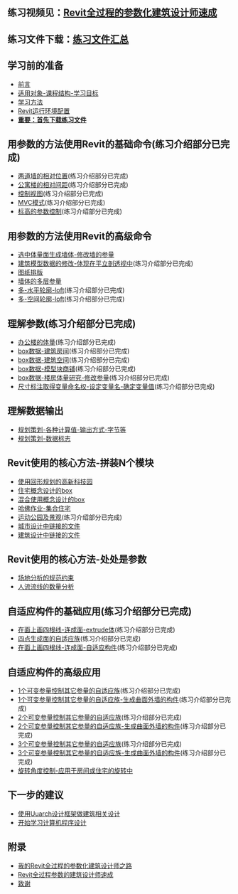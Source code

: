 ## 练习视频见：[Revit全过程的参数化建筑设计师速成](http://study.163.com/course/courseMain.htm?courseId=1443006)

## 练习文件下载：[练习文件汇总](http://pan.baidu.com/s/1sksRZCp) 

## 学习前的准备 
- [前言](/chapters/章1-学习前的准备/0-前言.md)
- [适用对象-课程结构-学习目标](/chapters/章1-学习前的准备/1.适用对象-课程结构-学习目标.md)
- [学习方法](/chapters/章1-学习前的准备/2-学习方法.md)
- [Revit运行环境配置](/chapters/章1-学习前的准备/3-Revit运行环境配置.md)
- **[重要：首先下载练习文件](/chapters/章1-学习前的准备/4.重要：首先下载练习文件.md)**

## 用参数的方法使用Revit的基础命令(练习介绍部分已完成)
- [两道墙的相对位置](/chapters/章2-用参数的方法使用Revit的基础命令/练习1-两道墙的相对位置.md)(练习介绍部分已完成)
- [公寓楼的相对间距](/chapters/章2-用参数的方法使用Revit的基础命令/练习2-公寓楼的相对间距.md)(练习介绍部分已完成)
- [控制视图](/chapters/章2-用参数的方法使用Revit的基础命令/练习3-控制视图.md)(练习介绍部分已完成)
- [MVC模式](/chapters/章2-用参数的方法使用Revit的基础命令/练习4-MVC模式.md)(练习介绍部分已完成)
- [标高的参数控制](/chapters/章2-用参数的方法使用Revit的基础命令/练习5-标高的参数控制.md)(练习介绍部分已完成)

## 用参数的方法使用Revit的高级命令
- [选中体量面生成墙体-修改墙的参量](chapters/章3-用参数的方法使用Revit的高级命令/练习1-选中体量面生成墙体-修改墙的参量.md)
- [建筑模型数据的修改-体现在平立剖透视中](/chapters/章3-用参数的方法使用Revit的高级命令/练习2-建筑模型数据的修改-体现在平立剖透视中.md)(练习介绍部分已完成)
- [图纸排版](/chapters/章3-用参数的方法使用Revit的高级命令/练习3-图纸排版.md)
- [墙体的多层参量](/chapters/章3-用参数的方法使用Revit的高级命令/练习4-墙体的多层参量.md)
- [多-水平轮廓-loft](/chapters/章3-用参数的方法使用Revit的高级命令/练习5-多-水平轮廓-loft.md)(练习介绍部分已完成)
- [多-空间轮廓-loft](/chapters/章3-用参数的方法使用Revit的高级命令/练习6-多-空间轮廓-loft.md)(练习介绍部分已完成)

## 理解参数(练习介绍部分已完成)
- [办公楼的体量](/chapters/章4-理解参数/练习1-办公楼的体量.md)(练习介绍部分已完成)
- [box数据-建筑房间](/chapters/章4-理解参数/练习2-box数据-建筑房间.md)(练习介绍部分已完成)
- [box数据-建筑空间](/chapters/章4-理解参数/练习3-box数据-建筑空间.md)(练习介绍部分已完成)
- [box数据-模型块商铺](/chapters/章4-理解参数/练习4-box数据-模型块商铺.md)(练习介绍部分已完成)
- [box数据-楼房体量研究-修改参量](/chapters/章4-理解参数/练习5-box数据-楼房体量研究-修改参量.md)(练习介绍部分已完成)
- [尺寸标注取得变量命名权-设定变量名-确定变量值](/chapters/章4-理解参数/练习6-尺寸标注取得变量命名权-设定变量名-确定变量值.md)(练习介绍部分已完成)

## 理解数据输出
- [规划策划-各种计算值-输出方式-字节等](/chapters/章5-理解数据输出/练习1-规划策划-各种计算值-输出方式-字节等.md)
- [规划策划-数据标志](/chapters/章5-理解数据输出/练习2-规划策划-数据标志.md)

## Revit使用的核心方法-拼装N个模块
- [使用回形规划的高新科技园](/chapters/章6-Revit使用的核心方法-拼装N个模块/练习1-使用回形规划的高新科技园.md)
- [住宅概念设计的box](/chapters/章6-Revit使用的核心方法-拼装N个模块/练习2-住宅概念设计的box.md)
- [混合使用概念设计的box](/chapters/章6-Revit使用的核心方法-拼装N个模块/练习3-混合使用概念设计的box.md)
- [哈佛作业-集合住宅](/chapters/章6-Revit使用的核心方法-拼装N个模块/练习4-哈佛作业-集合住宅.md)
- [运动公园及景观](/chapters/章6-Revit使用的核心方法-拼装N个模块/练习5-运动公园及景观.md)(练习介绍部分已完成)
- [城市设计中链接的文件](/chapters/章6-Revit使用的核心方法-拼装N个模块/练习6-城市设计中链接的文件.md)
- [建筑设计中链接的文件](/chapters/章6-Revit使用的核心方法-拼装N个模块/练习7-建筑设计中链接的文件.md)

## Revit使用的核心方法-处处是参数
- [场地分析的规范约束](/chapters/章7-Revit使用的核心方法-处处是参数/练习1-场地分析的规范约束.md)
- [人流流线的数量分析](/chapters/章7-Revit使用的核心方法-处处是参数/练习2-人流流线的数量分析.md)

## 自适应构件的基础应用(练习介绍部分已完成)
- [在面上画四根线-连成面-extrude体](/chapters/章8-自适应构件的基础应用/练习1-在面上画四根线-连成面-extrude体.md)(练习介绍部分已完成)
- [四点生成面的自适应族](/chapters/章8-自适应构件的基础应用/练习2-四点生成面的自适应族.md)(练习介绍部分已完成)
- [在面上画四根线-连成面-自适应构件](/chapters/章8-自适应构件的基础应用/练习3-在面上画四根线-连成面-自适应构件.md)(练习介绍部分已完成)

## 自适应构件的高级应用
- [1个可变参量控制其它参量的自适应族](/chapters/章9-自适应构件的高级应用/练习1-1个可变参量控制其它参量的自适应族.md)(练习介绍部分已完成)
- [1个可变参量控制其它参量的自适应族-生成曲面外墙的构件](/chapters/章9-自适应构件的高级应用/练习2-1个可变参量控制其它参量的自适应族-生成曲面外墙的构件.md)(练习介绍部分已完成)
- [2个可变参量控制其它参量的自适应族](/chapters/章9-自适应构件的高级应用/练习3-2个可变参量控制其它参量的自适应族.md)(练习介绍部分已完成)
- [2个可变参量控制其它参量的自适应族-生成曲面外墙的构件](/chapters/章9-自适应构件的高级应用/练习4-2个可变参量控制其它参量的自适应族-生成曲面外墙的构件.md)(练习介绍部分已完成)
- [3个可变参量控制其它参量的自适应族](/chapters/章9-自适应构件的高级应用/练习5-3个可变参量控制其它参量的自适应族.md)(练习介绍部分已完成)
- [3个可变参量控制其它参量的自适应族-生成曲面外墙的构件](/chapters/章9-自适应构件的高级应用/练习6-3个可变参量控制其它参量的自适应族-生成曲面外墙的构件.md)(练习介绍部分已完成)
- [旋转角度控制-应用于房间或住宅的旋转中](/chapters/章9-自适应构件的高级应用/练习7-旋转角度控制.md)

## 下一步的建议
- [使用Uuarch设计框架做建筑相关设计](/chapters/章10-下一步的学习建议/使用Uuarch设计框架做建筑相关设计.md)
- [开始学习计算机程序设计](/chapters/章10-下一步的学习建议/开始学习计算机程序设计.md)

## 附录
- [我的Revit全过程的参数化建筑设计师之路](/chapters/章11-附录/我的Revit全过程参数的建筑设计师之路.md)
- [Revit全过程参数的建筑设计师速成](/chapters/章11-附录/Revit全过程参数的建筑设计师速成.md)
- [致谢](/chapters/章11-附录/致谢.md)




